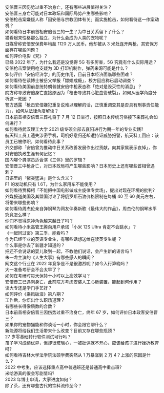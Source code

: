 安倍晋三因伤势过重不治身亡，还有哪些进展值得关注？  
安倍晋三身亡可能对日本政坛和国际局势产生哪些影响？  
安倍枪击案嫌疑人称「因安倍与宗教团体有关」而实施枪击，如何看待这一作案动机？  
如何看待日本前首相安倍晋三的一生？为中日关系留下了什么？  
猫看起来性格那么独立，为什么会成为人类的宠物呢？  
日媒曾称安倍安保费年均超 1120 万人民币，他却被从 3 米处连开两枪，其安保方面存在哪些问题？  
如何评价电影《咒》？  
已经 2022 年了，为什么我还是没觉得 5G 有多厉害，5G 究竟有什么实际用途？  
安倍枪击案使用枪支疑为 3D 打印机制作，弹药来源可能是什么？  
如何评价「安倍经济学」的历史作用，目前日本经济面临哪些困难？  
如何看待在读博士被岳父举报「嫖娼成瘾」，校方回应称已启动调查？  
如何看待美国前总统特朗普就安倍中枪表态称「绝对是毁灭性的消息」？  
院方称导致安倍身亡直接原因为「枪击导致其心脏血管破裂」，如何从医学角度分析这一死因 ？  
警方透露「枪击安倍嫌犯重复说难以理解的话，正慎重调查其是否具有刑事责任能力」，如何从法律角度解读？  
日本前首相安倍晋三葬礼将于 7 月 12 日举行，按照日本传统习俗接下来葬礼会如何进行？  
如何看待武汉理工大学 2021 级专硕全部去襄阳进行为期一年的专业实践?  
航天科工员工遗失涉密手机，司机好意归还却遭持证威胁报警，航天科工回应：该员工已被停职，如何看待此事？  
外交部称「安倍曾为推动中日关系改善发展作出过贡献，向其家属表示哀悼」，你对安倍执政生涯有何记忆？  
国内哪个男演员适合演《三体》里的罗辑？  
安倍晋三中枪身亡，对日本政局将产生哪些影响？日本历史上还有哪些首相曾遇刺？  
日语里的「猪突猛进」是什么含义？  
F1 的发动机只有 1.6T，为什么家用车不能使用？  
如何看待贾樟柯「不能把中国电影做成主旋律专卖场」，提出对现在环境的批判?  
外媒报道美国及其盟国讨论了将俄罗斯石油价格限制在每桶 40 至 60 美元左右，将带来哪些影响？  
如何看待周杰伦亲自弹钢琴为网友伴奏新歌《最伟大的作品》，周杰伦的钢琴水平究竟怎么样？  
你们不觉得原神角色越来越丑了吗？  
如何看待小米高管王腾向用户承诺「小米 12S Ultra 肯定不会跳水」？  
《一起同过窗》第三季，能看吗？  
作为已经毕业的英语专业生，有哪些话想送给在读英专生呢 ？  
什么事是你去了新疆才知道的？  
把还不会说话的婴儿聚到一起，不教他们说话，会产生新的语言吗？  
朱一龙主演的《人生大事》有哪些感人的瞬间？  
网文这个行业在 2022 年竞争是不是很激烈呢？如今入行算晚吗？  
大一准备考研会不会太早了？  
如何在考研时每天保持十小时以上高效学习？  
安倍晋三已遇刺身亡，此前院方考虑安装人工心肺装置，能起到何作用？  
读大专还是学门手艺好？  
如何评价《乘风破浪》第八期？  
工作后，你悟出什么职场道理？  
有哪些长得像质数的合数？  
日本前首相安倍晋三因伤势过重不治身亡，终年 67 岁，如何评价日本政客安倍晋三？  
如果你的宠物猫能和你谈话一小时，你会跟它聊什么？  
新能源将给我们生活带来什么改变？目前又存在哪些瓶颈？  
27 岁零基础转行软件测试可行吗？  
孩子学习成绩优异，但却很玻璃心，一被批评就不开心，应该给孩子进行挫折教育吗?  
如何看待吉林大学法学院法硕学费突然从 1 万暴涨到 2 万 4？上涨的原因是什么？  
2022 中考生，应该选择重点高中普通班还是普通高中重点班?  
米哈游真的很会写剧情吗?  
2023 年博士申请，大家进度如何？  
除了茶，还有哪些古代的饮料流传至今？  
